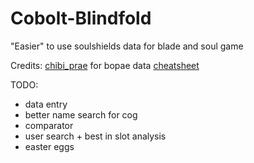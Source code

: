 # Cobolt-Blindfold
"Easier" to use soulshields data for blade and soul game

Credits:
[chibi_prae](https://twitter.com/chibi_prae) for bopae data [cheatsheet](https://docs.google.com/spreadsheets/d/1JOQK34BUTR_55XwnbJOk388gjokrtLZFdhi3vIwXjZc)

TODO:
- data entry
- better name search for cog
- comparator
- user search + best in slot analysis
- easter eggs
